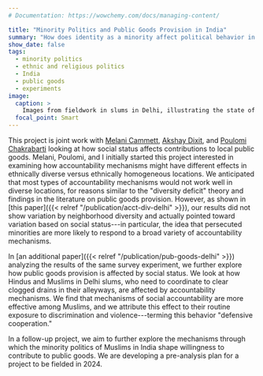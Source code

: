 ```yaml
---
# Documentation: https://wowchemy.com/docs/managing-content/

title: "Minority Politics and Public Goods Provision in India"
summary: "How does identity as a minority affect political behavior in the context of public goods provision? We explore this question in the context of Hindus and Muslims in India."
show_date: false
tags:
  - minority politics
  - ethnic and religious politics
  - India
  - public goods
  - experiments
image:
  caption: >
    Images from fieldwork in slums in Delhi, illustrating the state of drainage issues in these communities.
  focal_point: Smart
---
```

This project is joint work with [Melani Cammett](http://www.melanicammett.org/), [Akshay Dixit](https://gov.harvard.edu/people/akshay-dixit), and [Poulomi Chakrabarti](https://sites.google.com/view/poulomichakrabarti/home?authuser=0) looking at how social status affects contributions to local public goods. Melani, Poulomi, and I initially started this project interested in examining how accountability mechanisms might have different effects in ethnically diverse versus ethnically homogeneous locations. We anticipated that most types of accountability mechanisms would not work well in diverse locations, for reasons similar to the "diversity deficit" theory and findings in the literature on public goods provision. However, as shown in [this paper]({{< relref "/publication/acct-div-delhi" >}}), our results did not show variation by neighborhood diversity and actually pointed toward variation based on social status---in particular, the idea that persecuted minorities are more likely to respond to a broad variety of accountability mechanisms.

In [an additional paper]({{< relref "/publication/pub-goods-delhi" >}}) analyzing the results of the same survey experiment, we further explore how public goods provision is affected by social status. We look at how Hindus and Muslims in Delhi slums, who need to coordinate to clear clogged drains in their alleyways, are affected by accountability mechanisms. We find that mechanisms of social accountability are more effective among Muslims, and we attribute this effect to their routine exposure to discrimination and violence---terming this behavior "defensive cooperation."

In a follow-up project, we aim to further explore the mechanisms through which the minority politics of Muslims in India shape willingness to contribute to public goods. We are developing a pre-analysis plan for a project to be fielded in 2024.

